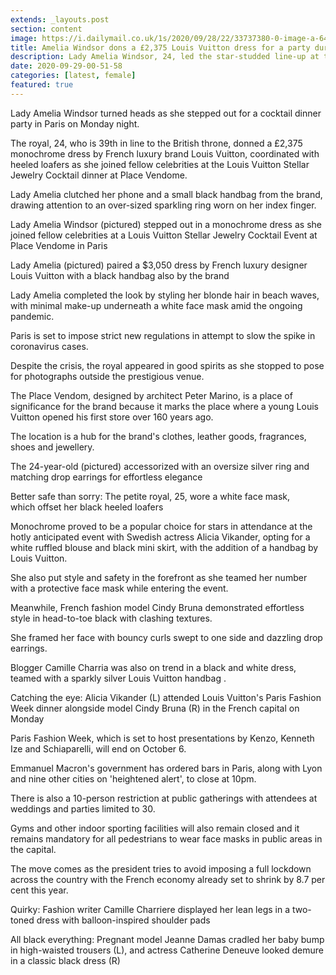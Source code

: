 ```yaml
---
extends: _layouts.post
section: content
image: https://i.dailymail.co.uk/1s/2020/09/28/22/33737380-0-image-a-64_1601329684519.jpg 
title: Amelia Windsor dons a £2,375 Louis Vuitton dress for a party during Paris Fashion Week 
description: Lady Amelia Windsor, 24, led the star-studded line-up at the Louis Vuitton Paris Fashion Week dinner today. The royal donned a £2,375 monochrome dress by the luxury French brand. 
date: 2020-09-29-00-51-58 
categories: [latest, female] 
featured: true 
--- 
```

Lady Amelia Windsor turned heads as she stepped out for a cocktail dinner party in Paris on Monday night.

The royal, 24, who is 39th in line to the British throne, donned a £2,375 monochrome dress by French luxury brand Louis Vuitton, coordinated with heeled loafers as she joined fellow celebrities at the Louis Vuitton Stellar Jewelry Cocktail dinner at Place Vendome.

Lady Amelia clutched her phone and a small black handbag from the brand, drawing attention to an over-sized sparkling ring worn on her index finger. 

Lady Amelia Windsor (pictured) stepped out in a monochrome dress as she joined fellow celebrities at a Louis Vuitton Stellar Jewelry Cocktail Event at Place Vendome in Paris

Lady Amelia (pictured) paired a $3,050 dress by French luxury designer Louis Vuitton with a black handbag also by the brand

Lady Amelia completed the look by styling her blonde hair in beach waves, with minimal make-up underneath a white face mask amid the ongoing pandemic.

Paris is set to impose strict new regulations in attempt to slow the spike in coronavirus cases. 

Despite the crisis, the royal appeared in good spirits as she stopped to pose for photographs outside the prestigious venue.

The Place Vendom, designed by architect Peter Marino, is a place of significance for the brand because it marks the place where a young Louis Vuitton opened his first store over 160 years ago. 

The location is a hub for the brand's clothes, leather goods, fragrances, shoes and jewellery.    

The 24-year-old (pictured) accessorized with an oversize silver ring and matching drop earrings for effortless elegance

Better safe than sorry: The petite royal, 25, wore a white face mask, which offset her black heeled loafers

Monochrome proved to be a popular choice for stars in attendance at the hotly anticipated event with Swedish actress Alicia Vikander, opting for a white ruffled blouse and black mini skirt, with the addition of a handbag by Louis Vuitton.

She also put style and safety in the forefront as she teamed her number with a protective face mask while entering the event. 

Meanwhile, French fashion model Cindy Bruna demonstrated effortless style in head-to-toe black with clashing textures. 

She framed her face with bouncy curls swept to one side and dazzling drop earrings.

Blogger Camille Charria was also on trend in a black and white dress, teamed with a sparkly silver Louis Vuitton handbag .

Catching the eye: Alicia Vikander (L) attended Louis Vuitton's Paris Fashion Week dinner alongside model Cindy Bruna (R) in the French capital on Monday

Paris Fashion Week, which is set to host presentations by Kenzo, Kenneth Ize and Schiaparelli, will end on October 6. 

Emmanuel Macron's government has ordered bars in Paris, along with Lyon and nine other cities on 'heightened alert', to close at 10pm.

There is also a 10-person restriction at public gatherings with attendees at weddings and parties limited to 30. 

Gyms and other indoor sporting facilities will also remain closed and it remains mandatory for all pedestrians to wear face masks in public areas in the capital. 

The move comes as the president tries to avoid imposing a full lockdown across the country with the French economy already set to shrink by 8.7 per cent this year.

Quirky: Fashion writer Camille Charriere displayed her lean legs in a two-toned dress with balloon-inspired shoulder pads

All black everything: Pregnant model Jeanne Damas cradled her baby bump in high-waisted trousers (L), and actress Catherine Deneuve looked demure in a classic black dress (R)


